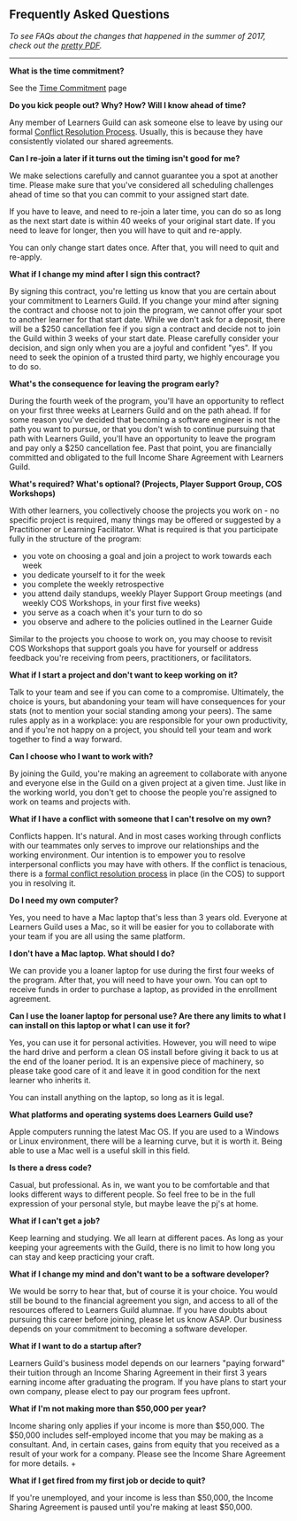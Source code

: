 ## Frequently Asked Questions

_To see FAQs about the changes that happened in the summer of 2017, check out the [pretty PDF](/images/FAQ-Summer-2017-Upgrade.pdf)._

---

**What is the time commitment?**

See the [Time Commitment][time-commitment] page

**Do you kick people out? Why? How? Will I know ahead of time?**

Any member of Learners Guild can ask someone else to leave by using our formal [Conflict Resolution Process][cos-conflict-resolution-process]. Usually, this is because they have consistently violated our shared agreements.

**Can I re-join a later if it turns out the timing isn't good for me?**

We make selections carefully and cannot guarantee you a spot at another time. Please make sure that you've considered all scheduling challenges ahead of time so that you can commit to your assigned start date.

If you have to leave, and need to re-join a later time, you can do so as long as the next start date is within 40 weeks of your original start date. If you need to leave for longer, then you will have to quit and re-apply.

You can only change start dates once. After that, you will need to quit and re-apply.

**What if I change my mind after I sign this contract?**

By signing this contract, you're letting us know that you are certain about your commitment to Learners Guild. If you change your mind after signing the contract and choose not to join the program, we cannot offer your spot to another learner for that start date. While we don't ask for a deposit, there will be a $250 cancellation fee if you sign a contract and decide not to join the Guild within 3 weeks of your start date. Please carefully consider your decision, and sign only when you are a joyful and confident "yes". If you need to seek the opinion of a trusted third party, we highly encourage you to do so.

**What's the consequence for leaving the program early?**

During the fourth week of the program, you'll have an opportunity to reflect on your first three weeks at Learners Guild and on the path ahead. If for some reason you've decided that becoming a software engineer is not the path you want to pursue, or that you don't wish to continue pursuing that path with Learners Guild, you'll have an opportunity to leave the program and pay only a $250 cancellation fee. Past that point, you are financially committed and obligated to the full Income Share Agreement with Learners Guild.

**What's required? What's optional? (Projects, Player Support Group, COS Workshops)**

With other learners, you collectively choose the projects you work on - no specific project is required, many things may be offered or suggested by a Practitioner or Learning Facilitator. What is required is that you participate fully in the structure of the program:

- you vote on choosing a goal and join a project to work towards each week
- you dedicate yourself to it for the week
- you complete the weekly retrospective
- you attend daily standups, weekly Player Support Group meetings (and weekly COS Workshops, in your first five weeks)
- you serve as a coach when it's your turn to do so
- you observe and adhere to the policies outlined in the Learner Guide

Similar to the projects you choose to work on, you may choose to revisit COS Workshops that support goals you have for yourself or address feedback you're receiving from peers, practitioners, or facilitators.

**What if I start a project and don't want to keep working on it?**

Talk to your team and see if you can come to a compromise. Ultimately, the choice is yours, but abandoning your team will have consequences for your stats (not to mention your social standing among your peers). The same rules apply as in a workplace: you are responsible for your own productivity, and if you're not happy on a project, you should tell your team and work together to find a way forward.

**Can I choose who I want to work with?**

By joining the Guild, you're making an agreement to collaborate with anyone and everyone else in the Guild on a given project at a given time. Just like in the working world, you don't get to choose the people you're assigned to work on teams and projects with.

**What if I have a conflict with someone that I can't resolve on my own?**

Conflicts happen. It's natural. And in most cases working through conflicts with our teammates only serves to improve our relationships and the working environment. Our intention is to empower you to resolve interpersonal conflicts you may have with others. If the conflict is tenacious, there is a [formal conflict resolution process][cos-conflict-resolution-process] in place (in the COS) to support you in resolving it.


**Do I need my own computer?**

Yes, you need to have a Mac laptop that's less than 3 years old. Everyone at Learners Guild uses a Mac, so it will be easier for you to collaborate with your team if you are all using the same platform.

**I don't have a Mac laptop. What should I do?**

We can provide you a loaner laptop for use during the first four weeks of the program. After that, you will need to have your own. You can opt to receive funds in order to purchase a laptop, as provided in the enrollment agreement.

**Can I use the loaner laptop for personal use? Are there any limits to what I can install on this laptop or what I can use it for?**

Yes, you can use it for personal activities. However, you will need to wipe the hard drive and perform a clean OS install before giving it back to us at the end of the loaner period. It is an expensive piece of machinery, so please take good care of it and leave it in good condition for the next learner who inherits it.

You can install anything on the laptop, so long as it is legal.

**What platforms and operating systems does Learners Guild use?**

Apple computers running the latest Mac OS. If you are used to a Windows or Linux environment, there will be a learning curve, but it is worth it. Being able to use a Mac well is a useful skill in this field.

**Is there a dress code?**

Casual, but professional. As in, we want you to be comfortable and that looks different ways to different people. So feel free to be in the full expression of your personal style, but maybe leave the pj's at home.

**What if I can't get a job?**

Keep learning and studying. We all learn at different paces. As long as your keeping your agreements with the Guild, there is no limit to how long you can stay and keep practicing your craft.

**What if I change my mind and don't want to be a software developer?**

We would be sorry to hear that, but of course it is your choice. You would still be bound to the financial agreement you sign, and access to all of the resources offered to Learners Guild alumnae. If you have doubts about pursuing this career before joining, please let us know ASAP. Our business depends on your commitment to becoming a software developer.

**What if I want to do a startup after?**

Learners Guild's business model depends on our learners "paying forward" their tuition through an Income Sharing Agreement in their first 3 years earning income after graduating the program. If you have plans to start your own company, please elect to pay our program fees upfront.


**What if I'm not making more than $50,000 per year?**

Income sharing only applies if your income is more than $50,000. The $50,000 includes self-employed income that you may be making as a consultant. And, in certain cases, gains from equity that you received as a result of your work for a company. Please see the Income Share Agreement for more details.
+

**What if I get fired from my first job or decide to quit?**

If you're unemployed, and your income is less than $50,000, the Income Sharing Agreement is paused until you're making at least $50,000.

[cos-conflict-resolution-process]: http://cos.learnersguild.org/Processes/Conflict.html
[oak-building-hours]: ../Policies/Oakland_Building.md#hours
[time-commitment]: ../Policies/Time_Commitment.md
